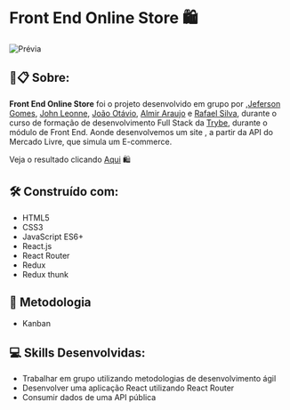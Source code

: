# Front End Online Store :shopping:

![Prévia](https://github.com/jefersongjr/frontend-online-store/blob/main/public/previa.gif)

##  🚀📋 Sobre:

**Front End Online Store** foi o projeto desenvolvido em grupo por ,[Jeferson Gomes](https://www.linkedin.com/in/jefersongjr/),
[John Leonne](https://github.com/johnleonne), [João Otávio](https://github.com/jgomesh), [Almir Araujo](https://github.com/Almir-Araujo)
e [Rafael Silva](https://github.com/RafaMI6),
durante o curso de formação de desenvolvimento Full Stack da [Trybe](https://www.betrybe.com/), durante o módulo de Front End.
Aonde desenvolvemos um site , a partir da API do Mercado Livre, que simula um E-commerce.


  Veja o resultado clicando [Aqui](https://frontend-online-store-rust.vercel.app/) :shopping:

## 🛠️ Construído com: 

* HTML5
* CSS3
* JavaScript ES6+
* React.js
* React Router
* Redux
* Redux thunk

## :pencil: Metodologia

* Kanban

## :computer: Skills Desenvolvidas:

  * Trabalhar em grupo utilizando metodologias de desenvolvimento ágil
  * Desenvolver uma aplicação React utilizando React Router
  * Consumir dados de uma API pública
